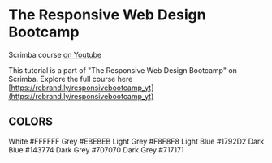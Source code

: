 # The Responsive Web Design Bootcamp
Scrimba course [on Youtube](https://youtu.be/-byMVAH94tQ)

This tutorial is a part of "The Responsive Web Design Bootcamp" on Scrimba. Explore the full course here [https://rebrand.ly/responsivebootcamp_yt](https://rebrand.ly/responsivebootcamp_yt)

## COLORS
White #FFFFFF
Grey #EBEBEB
Light Grey #F8F8F8
Light Blue #1792D2
Dark Blue #143774
Dark Grey #707070
Dark Grey #717171
